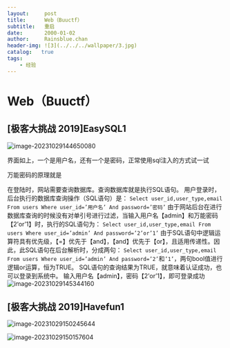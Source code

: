 ```yaml
---
layout:     post
title:      Web（Buuctf）
subtitle:   重启
date:       2000-01-02
author:     Rainsblue.chan
header-img: ![3](../../../wallpaper/3.jpg)
catalog:   true
tags:
    - 经验
---
```


# Web（Buuctf）

## [极客大挑战 2019]EasySQL1

![image-20231029144650080](https://cdn.jsdelivr.net/gh/rainsbluechan/blogimage@main/img/202310291446850.png)

界面如上，一个是用户名，还有一个是密码，正常使用sql注入的方式试一试

万能密码的原理就是

在登陆时，网站需要查询数据库。查询数据库就是执行SQL语句。
用户登录时，后台执行的数据库查询操作（SQL语句）是：
`Select user_id,user_type,email From users Where user_id=’用户名’ And password=’密码’`
由于网站后台在进行数据库查询的时候没有对单引号进行过滤，当输入用户名【admin】和万能密码【2’or’1】时，执行的SQL语句为：
`Select user_id,user_type,email From users Where user_id=’admin’ And password=’2’or’1’`
由于SQL语句中逻辑运算符具有优先级，【=】优先于【and】，【and】优先于【or】，且适用传递性。因此，此SQL语句在后台解析时，分成两句：
`Select user_id,user_type,email From users Where user_id=’admin’ And password=’2’`和`’1’`，两句bool值进行逻辑or运算，恒为TRUE。
SQL语句的查询结果为TRUE，就意味着认证成功，也可以登录到系统中。
输入用户名【admin】，密码【2’or’1】，即可登录成功
![image-20231029145344160](https://cdn.jsdelivr.net/gh/rainsbluechan/blogimage@main/img/202310291453128.png)

## [极客大挑战 2019]Havefun1

![image-20231029150245644](https://cdn.jsdelivr.net/gh/rainsbluechan/blogimage@main/img/202310291502269.png)

![image-20231029150157604](https://cdn.jsdelivr.net/gh/rainsbluechan/blogimage@main/img/202310291501309.png)
